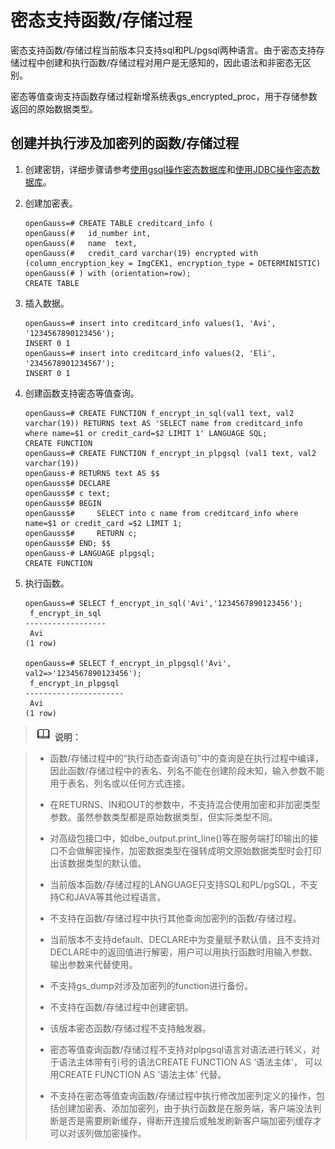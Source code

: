 # 密态支持函数/存储过程<a name="ZH-CN_TOPIC_0000001149587981"></a>

密态支持函数/存储过程当前版本只支持sql和PL/pgsql两种语言。由于密态支持存储过程中创建和执行函数/存储过程对用户是无感知的，因此语法和非密态无区别。

密态等值查询支持函数存储过程新增系统表gs\_encrypted\_proc，用于存储参数返回的原始数据类型。

## 创建并执行涉及加密列的函数/存储过程<a name="section4943131112294"></a>

1.  创建密钥，详细步骤请参考[使用gsql操作密态数据库](使用gsql操作密态数据库.md)和[使用JDBC操作密态数据库](使用JDBC操作密态数据库.md)。
2.  创建加密表。

    ```
    openGauss=# CREATE TABLE creditcard_info (
    openGauss(#   id_number int,
    openGauss(#   name  text,
    openGauss(#   credit_card varchar(19) encrypted with (column_encryption_key = ImgCEK1, encryption_type = DETERMINISTIC)
    openGauss(# ) with (orientation=row);
    CREATE TABLE
    ```

3.  插入数据。

    ```
    openGauss=# insert into creditcard_info values(1, 'Avi', '1234567890123456');
    INSERT 0 1
    openGauss=# insert into creditcard_info values(2, 'Eli', '2345678901234567');
    INSERT 0 1
    ```

4.  创建函数支持密态等值查询。

    ```
    openGauss=# CREATE FUNCTION f_encrypt_in_sql(val1 text, val2 varchar(19)) RETURNS text AS 'SELECT name from creditcard_info where name=$1 or credit_card=$2 LIMIT 1' LANGUAGE SQL;
    CREATE FUNCTION
    openGauss=# CREATE FUNCTION f_encrypt_in_plpgsql (val1 text, val2 varchar(19))
    openGauss-# RETURNS text AS $$
    openGauss$# DECLARE
    openGauss$# c text;
    openGauss$# BEGIN
    openGauss$#     SELECT into c name from creditcard_info where name=$1 or credit_card =$2 LIMIT 1;
    openGauss$#     RETURN c;
    openGauss$# END; $$
    openGauss-# LANGUAGE plpgsql;
    CREATE FUNCTION
    ```

5.  执行函数。

    ```
    openGauss=# SELECT f_encrypt_in_sql('Avi','1234567890123456');
     f_encrypt_in_sql
    ------------------
     Avi
    (1 row)
    
    openGauss=# SELECT f_encrypt_in_plpgsql('Avi', val2=>'1234567890123456');
     f_encrypt_in_plpgsql
    ----------------------
     Avi
    (1 row)
    ```


>![](public_sys-resources/icon-note.gif) **说明：**   

>+ 函数/存储过程中的“执行动态查询语句”中的查询是在执行过程中编译，因此函数/存储过程中的表名、列名不能在创建阶段未知，输入参数不能用于表名、列名或以任何方式连接。
>
>+ 在RETURNS、IN和OUT的参数中，不支持混合使用加密和非加密类型参数。虽然参数类型都是原始数据类型，但实际类型不同。
>
>+ 对高级包接口中，如dbe\_output.print\_line\(\)等在服务端打印输出的接口不会做解密操作，加密数据类型在强转成明文原始数据类型时会打印出该数据类型的默认值。
>
>+ 当前版本函数/存储过程的LANGUAGE只支持SQL和PL/pgSQL，不支持C和JAVA等其他过程语言。
>
>+ 不支持在函数/存储过程中执行其他查询加密列的函数/存储过程。
>
>+ 当前版本不支持default、DECLARE中为变量赋予默认值，且不支持对DECLARE中的返回值进行解密，用户可以用执行函数时用输入参数、输出参数来代替使用。
>
>+ 不支持gs\_dump对涉及加密列的function进行备份。
>
>+ 不支持在函数/存储过程中创建密钥。
>
>+ 该版本密态函数/存储过程不支持触发器。
>
>+ 密态等值查询函数/存储过程不支持对plpgsql语言对语法进行转义，对于语法主体带有引号的语法CREATE FUNCTION AS ‘语法主体'， 可以用CREATE FUNCTION AS '语法主体' 代替。
>+ 不支持在密态等值查询函数/存储过程中执行修改加密列定义的操作，包括创建加密表、添加加密列，由于执行函数是在服务端，客户端没法判断是否是需要刷新缓存，得断开连接后或触发刷新客户端加密列缓存才可以对该列做加密操作。

